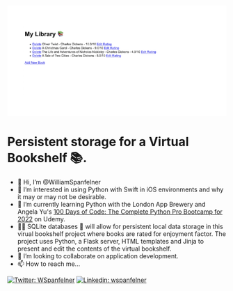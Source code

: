 ![Screenshot](day-63-VirtualBookshelf.png)
# Persistent storage for a Virtual Bookshelf 📚.
- 👋 Hi, I’m @WilliamSpanfelner
- 👀 I’m interested in using Python with Swift in iOS environments and why it may or may not be desirable.
- 🌱 I’m currently learning Python with the London App Brewery and Angela Yu's [100 Days of Code: 
The Complete Python Pro Bootcamp for 2022](https://www.udemy.com/course/100-days-of-code/) on Udemy.  
- 🧑‍💻 SQLite databases 💽 will allow for persistent local data storage in this virual bookshelf project where books are rated for enjoyment factor.  The project uses Python, a Flask server, HTML templates and Jinja to present and edit the contents of the virtual bookshelf. 
- 💞️ I’m looking to collaborate on application development.
- 📫 How to reach me...

[//]: # ([![email]&#40;https://img.shields.io/badge/email-wil--1--am%40outlook.com-grey?style=plastic&#41;]&#40;mailto:wil-1-am@outlook.com&#41;)
[![Twitter: WSpanfelner](https://img.shields.io/twitter/follow/wspanfelner?style=plastic&logo=twitter&labelColor=success&logoColor=white)](https://twitter.com/WSpanfelner)
[![Linkedin: wspanfelner](https://img.shields.io/badge/-William_Spanfelner-blue?style=plastic&logo=Linkedin&logoColor=white&link=https://www.linkedin.com/in/wspanfelner)](https://www.linkedin.com/in/wspanfelner)
